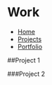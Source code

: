 #  Work

- [Home](index.md)
- [Projects](work.md)
- [Portfolio](https://www.behance.net/huphup)

##Project 1

###Project 2
